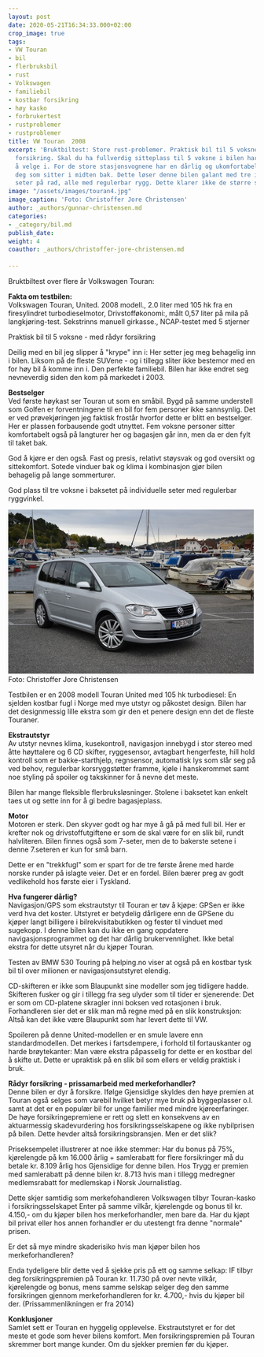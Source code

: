 ```yaml
---
layout: post
date: 2020-05-21T16:34:33.000+02:00
crop_image: true
tags:
- VW Touran
- bil
- flerbruksbil
- rust
- Volkswagen
- familiebil
- kostbar forsikring
- høy kasko
- forbrukertest
- rustproblemer
- rustproblemer
title: VW Touran  2008
excerpt: 'Bruktbiltest: Store rust-problemer. Praktisk bil til 5 voksne - med rådyr
  forsikring. Skal du ha fullverdig sitteplass til 5 voksne i bilen har du ikke mye
  å velge i. For de store stasjonsvognene har en dårlig og ukomfortabel løsning for
  deg som sitter i midten bak. Dette løser denne bilen galant med tre individuelle
  seter på rad, alle med regulerbar rygg. Dette klarer ikke de større stasjonsvognene.'
image: "/assets/images/touran4.jpg"
image_caption: 'Foto: Christoffer Jore Christensen'
author: _authors/gunnar-christensen.md
categories:
- _category/bil.md
publish_date: 
weight: 4
coauthor: _authors/christoffer-jore-christensen.md

---
```

Bruktbiltest over flere år Volkswagen Touran:

**Fakta om testbilen:**  
Volkswagen Touran, United. 2008 modell., 2.0 liter med 105 hk fra en firesylindret turbodieselmotor, Drivstofføkonomi:, målt 0,57 liter på mila på langkjøring-test. Sekstrinns manuell girkasse., NCAP-testet med 5 stjerner

Praktisk bil til 5 voksne - med rådyr forsikring

Deilig med en bil jeg slipper å "krype" inn i: Her setter jeg meg behagelig inn i bilen. Liksom på de fleste SUVene - og i tillegg sliter ikke bestemor med en for høy bil å komme inn i. Den perfekte familiebil. Bilen har ikke endret seg nevneverdig siden den kom på markedet i 2003.

**Bestselger**  
Ved første høykast ser Touran ut som en småbil. Bygd på samme understell som Golfen er forventningene til en bil for fem personer ikke sannsynlig. Det er ved prøvekjøringen jeg faktisk frostår hvorfor dette er blitt en bestselger. Her er plassen forbausende godt utnyttet. Fem voksne personer sitter komfortabelt også på langturer her og bagasjen går inn, men da er den fylt til taket bak.

God å kjøre er den også. Fast og presis, relativt støysvak og god oversikt og sittekomfort. Sotede vinduer bak og klima i kombinasjon gjør bilen behagelig på lange sommerturer.

God plass til tre voksne i baksetet på individuelle seter med regulerbar ryggvinkel.

![](/assets/images/touran13.jpg)  
Foto: Christoffer Jore Christensen

Testbilen er en 2008 modell Touran United med 105 hk turbodiesel: En sjelden kostbar fugl i Norge med mye utstyr og påkostet design. Bilen har det designmessig lille ekstra som gir den et penere design enn det de fleste Touraner.

**Ekstrautstyr**  
Av utstyr nevnes klima, kusekontroll, navigasjon innebygd i stor stereo med åtte høyttalere og 6 CD skifter, ryggesensor, avtagbart hengerfeste, hill hold kontroll som er bakke-starthjelp, regnsensor, automatisk lys som slår seg på ved behov, regulerbar korsryggstøtter framme, kjøle i hanskerommet samt noe styling på spoiler og takskinner for å nevne det meste.

Bilen har mange fleksible flerbruksløsninger. Stolene i baksetet kan enkelt taes ut og sette inn for å gi bedre bagasjeplass.

**Motor**  
Motoren er sterk. Den skyver godt og har mye å gå på med full bil. Her er krefter nok og drivstoffutgiftene er som de skal være for en slik bil, rundt halvliteren. Bilen finnes også som 7-seter, men de to bakerste setene i denne 7.seteren er kun for små barn.

Dette er en "trekkfugl" som er spart for de tre første årene med harde norske runder på islagte veier. Det er en fordel. Bilen bærer preg av godt vedlikehold hos første eier i Tyskland.

**Hva fungerer dårlig?**  
Navigasjon/GPS som ekstrautstyr til Touran er tøv å kjøpe: GPSen er ikke verd hva det koster. Utstyret er betydelig dårligere enn de GPSene du kjøper langt billigere i bilrekvisitabutikken og fester til vinduet med sugekopp. I denne bilen kan du ikke en gang oppdatere navigasjonsprogrammet og det har dårlig brukervennlighet. Ikke betal ekstra for dette utsyret når du kjøper Touran.

Testen av BMW 530 Touring på helping.no viser at også på en kostbar tysk bil til over milionen er navigasjonsutstyret elendig.

CD-skifteren er ikke som Blaupunkt sine modeller som jeg tidligere hadde. Skifteren fusker og gir i tillegg fra seg ulyder som til tider er sjenerende: Det er som om CD-platene skragler inni boksen ved rotasjonen i bruk. Forhandleren sier det er slik man må regne med på en slik konstruksjon: Altså kan det ikke være Blaupunkt som har levert dette til VW.

Spoileren på denne United-modellen er en smule lavere enn standardmodellen. Det merkes i fartsdempere, i forhold til fortauskanter og harde brøytekanter: Man være ekstra påpasselig for dette er en kostbar del å skifte ut. Dette er upraktisk på en slik bil som ellers er veldig praktisk i bruk.

**Rådyr forsikring - prissamarbeid med merkeforhandler?**  
Denne bilen er dyr å forsikre. Ifølge Gjensidige skyldes den høye premien at Touran også selges som varebil hvilket betyr mye bruk på byggeplasser o.l. samt at det er en populær bil for unge familier med mindre kjøreerfaringer. De høye forsikringepremiene er rett og slett en konsekvens av en aktuarmessig skadevurdering hos forsikringsselskapene og ikke nybilprisen på bilen. Dette hevder altså forsikringsbransjen. Men er det slik?

Priseksempelet illustrerer at noe ikke stemmer: Har du bonus på 75%, kjørelengde på km 16.000 årlig + samlerabatt for flere forsikringer må du betale kr. 8.109 årlig hos Gjensidige for denne bilen. Hos Trygg er premien med samlerabatt på denne bilen kr. 8.713 hvis man i tillegg medregner medlemsrabatt for medlemskap i Norsk Journalistlag.

Dette skjer samtidig som merkefohandleren Volkswagen tilbyr Touran-kasko i forsikringsselskapet Enter på samme vilkår, kjørelengde og bonus til kr. 4.150,- om du kjøper bilen hos merkeforhandler, men bare da. Har du kjøpt bil privat eller hos annen forhandler er du utestengt fra denne "normale" prisen.

Er det så mye mindre skaderisiko hvis man kjøper bilen hos merkeforhandleren?

Enda tydeligere blir dette ved å sjekke pris på ett og samme selkap: IF tilbyr deg forsikringspremien på Touran kr. 11.730 på over nevte vilkår, kjørelengde og bonus, mens samme selskap selger deg den samme forsikringen gjennom merkeforhandleren for kr. 4.700,- hvis du kjøper bil der. (Prissammenlikningen er fra 2014)

**Konklusjoner**  
Samlet sett er Touran en hyggelig opplevelse. Ekstrautstyret er for det meste et gode som hever bilens komfort. Men forsikringspremien på Touran skremmer bort mange kunder. Om du sjekker premien før du kjøper.